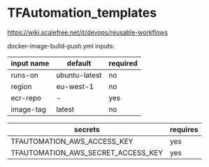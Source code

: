# TFAutomation_templates

https://wiki.scalefree.net/it/devops/reusable-workflows

docker-image-build-push.yml inputs:

| input name | default       | required | 
|------------|---------------|----------|
| runs-on    | ubuntu-latest | no       |  
| region     | eu-west-1     | no       |  
| ecr-repo   | -             | yes      |  
| image-tag  | latest        | no       |

| secrets | requires |
|---------|----------|
| TFAUTOMATION_AWS_ACCESS_KEY	| yes |
| TFAUTOMATION_AWS_SECRET_ACCESS_KEY | yes |

